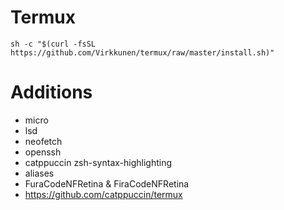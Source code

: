 # Termux

```shell
sh -c "$(curl -fsSL https://github.com/Virkkunen/termux/raw/master/install.sh)"
```
# Additions
- micro
- lsd
- neofetch
- openssh
- catppuccin zsh-syntax-highlighting
- aliases
- FuraCodeNFRetina & FiraCodeNFRetina
- https://github.com/catppuccin/termux
